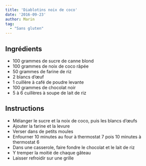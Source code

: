 ```yaml
---
title: 'Diablotins noix de coco'
date: '2016-09-23'
author: Marin
tag: 
  - "Sans gluten"
---
```

## Ingrédients
- 100 grammes de sucre de canne blond
- 100 grammes de noix de coco râpée
- 50 grammes de farine de riz
- 2 blancs d’œuf
- 1 cuillère à café de poudre levante
- 100 grammes de chocolat noir
- 5 à 6 cuillères à soupe de lait de riz

## Instructions
- Mélanger le sucre et la noix de coco, puis les blancs d’œufs
- Ajouter la farine et la levure
- Verser dans de petits moules
- Enfourner 10 minutes au four à thermostat 7 pois 10 minutes à thermostat 6
- Dans une casserole, faire fondre le chocolat et le lait de riz
- Y tremper la moitié de chaque gâteau
- Laisser refroidir sur une grille

